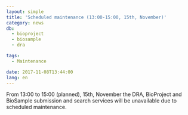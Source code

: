 ```yaml
---
layout: simple
title: 'Scheduled maintenance (13:00-15:00, 15th, November)'
category: news
db:
  - bioproject
  - biosample
  - dra

tags:
  - Maintenance

date: 2017-11-08T13:44:00
lang: en
---
```


<p>From 13:00 to 15:00 (planned), 15th, November the DRA, BioProject and BioSample submission and search services will be unavailable due to scheduled maintenance.</p>
